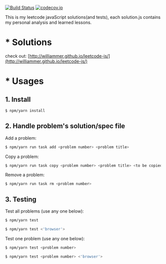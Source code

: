[![Build Status](https://img.shields.io/travis/Williammer/leetcode-js.svg?branch=master)](https://travis-ci.org/Williammer/leetcode-js)
[![codecov.io](https://codecov.io/github/Williammer/leetcode/coverage.svg?branch=master)](https://codecov.io/gh/Williammer/leetcode)


This is my leetcode javaScript solutions(and tests), each solution.js contains my personal analysis and learned lessons.


# * Solutions
check out: [http://williammer.github.io/leetcode-js/](http://williammer.github.io/leetcode-js/)


# * Usages

## 1. Install
``` bash
$ npm/yarn install
```

## 2. Handle problem's solution/spec file
Add a problem:
``` bash
$ npm/yarn run task add <problem number> <problem title>
```
Copy a problem:
``` bash
$ npm/yarn run task copy <problem number> <problem title> <to be copied problem number>
```
Remove a problem:
``` bash
$ npm/yarn run task rm <problem number>
```

## 3. Testing
Test all problems (use any one below):
``` bash
$ npm/yarn test
```
``` bash
$ npm/yarn test <'browser'>
```

Test one problem (use any one below):
``` bash
$ npm/yarn test <problem number>
```
``` bash
$ npm/yarn test <problem number> <'browser'>
```